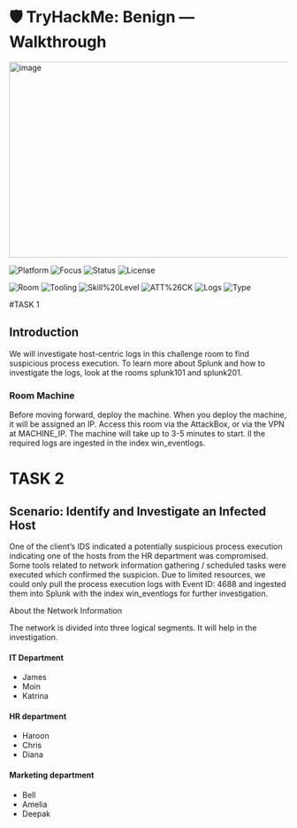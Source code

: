 # 🛡️ TryHackMe: Benign — Walkthrough

<img width="744" height="354" alt="image" src="https://github.com/user-attachments/assets/1bcc040d-9ea0-4eee-8fcc-0a8c803d2e91" />


![Platform](https://img.shields.io/badge/Platform-Splunk-blue)
![Focus](https://img.shields.io/badge/Focus-Blue%20Team%20%2F%20SIEM-red)
![Status](https://img.shields.io/badge/Status-Completed-success)
![License](https://img.shields.io/badge/License-Educational-lightgrey)

![Room](https://img.shields.io/badge/Room-Benign%20(THM)-purple)
![Tooling](https://img.shields.io/badge/Tooling-SPL%20Queries-informational)
![Skill%20Level](https://img.shields.io/badge/Skill%20Level-SOC%20L1-yellowgreen)
![ATT%26CK](https://img.shields.io/badge/ATT%26CK-Mapping%20Included-important)
![Logs](https://img.shields.io/badge/Logs-Windows%20Event%20Logs%20%7C%20Sysmon-orange)
![Type](https://img.shields.io/badge/Type-Walkthrough%20%2F%20Write--up-brightgreen)

#TASK 1
## Introduction 
We will investigate host-centric logs in this challenge room to find suspicious process execution. To learn more about Splunk and how to investigate the logs, look at the rooms splunk101 and splunk201.

### Room Machine

Before moving forward, deploy the machine. When you deploy the machine, it will be assigned an IP. Access this room via the AttackBox, or via the VPN at MACHINE_IP. The machine will take up to 3-5 minutes to start. ll the required logs are ingested in the index win_eventlogs.

# TASK 2
## Scenario: Identify and Investigate an Infected Host

One of the client’s IDS indicated a potentially suspicious process execution indicating one of the hosts from the HR department was compromised. Some tools related to network information gathering / scheduled tasks were executed which confirmed the suspicion. Due to limited resources, we could only pull the process execution logs with Event ID: 4688 and ingested them into Splunk with the index win_eventlogs for further investigation.

About the Network Information

The network is divided into three logical segments. It will help in the investigation.

#### IT Department

- James
- Moin
- Katrina

#### HR department

- Haroon
- Chris
- Diana

#### Marketing department

- Bell
- Amelia
- Deepak
